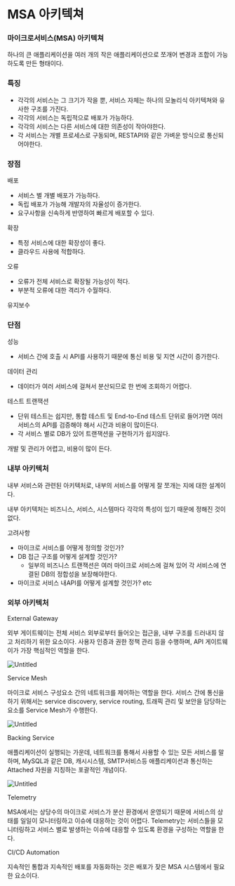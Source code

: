 # MSA 아키텍쳐

### 마이크로서비스(MSA) 아키텍쳐

하나의 큰 애플리케이션을 여러 개의 작은 애플리케이션으로 쪼개어 변경과 조합이 가능하도록 만든 형태이다.

### 특징

- 각각의 서비스는 그 크기가 작을 뿐, 서비스 자체는 하나의 모놀리식 아키텍쳐와 유사한 구조를 가진다.
- 각각의 서비스는 독립적으로 배포가 가능하다.
- 각각의 서비스는 다른 서비스에 대한 의존성이 작아야한다.
- 각 서비스는 개별 프로세스로 구동되며, RESTAPI와 같은 가벼운 방식으로 통신되어야한다.

### 장점

배포

- 서비스 별 개별 배포가 가능하다.
- 독립 배포가 가능해 개발자의 자율성이 증가한다.
- 요구사항을 신속하게 반영하여 빠르게 배포할 수 있다.

확장

- 특정 서비스에 대한 확장성이 좋다.
- 클라우드 사용에 적합하다.

오류

- 오류가 전체 서비스로 확장될 가능성이 적다.
- 부분적 오류에 대한 격리가 수월하다.

유지보수

### 단점

성능

- 서비스 간에 호출 시 API를 사용하기 때문에 통신 비용 및 지연 시간이 증가한다.

데이터 관리

- 데이터가 여러 서비스에 걸쳐서 분산되므로 한 번에 조회하기 어렵다.

테스트 트랜잭션

- 단위 테스트는 쉽지만, 통합 테스트 및 End-to-End 테스트 단위로 들어가면 여러 서비스의 API를 검증해야 해서 시간과 비용이 많이든다.
- 각 서비스 별로 DB가 있어 트랜잭션을 구현하기가 쉽지않다.

개발 및 관리가 어렵고, 비용이 많이 든다.

### 내부 아키텍처

내부 서비스와 관련된 아키텍처로, 내부의 서비스를 어떻게 잘 쪼개는 지에 대한 설계이다.

내부 아키텍처는 비즈니스, 서비스, 시스템마다 각각의 특성이 있기 때문에 정해진 것이 없다.

고려사항

- 마이크로 서비스를 어떻게 정의할 것인가?
- DB 접근 구조를 어떻게 설계할 것인가?
  - 일부의 비즈니스 트랜잭션은 여러 마이크로 서비스에 걸쳐 있어 각 서비스에 연결된 DB의 정합성을 보장해야한다.
- 마이크로 서비스 내API를 어떻게 설계할 것인가? etc

### 외부 아키텍처

External Gateway

외부 게이트웨이는 전체 서비스 외부로부터 들어오는 접근을, 내부 구조를 드러내지 않고 처리하기 위한 요소이다. 사용자 인증과 권한 정책 관리 등을 수행하며, API 게이트웨이가 가장 핵심적인 역할을 한다.

![Untitled](https://s3-us-west-2.amazonaws.com/secure.notion-static.com/3b042a0d-e254-4a62-8609-19611186338b/Untitled.png)

Service Mesh

마이크로 서비스 구성요소 간의 네트워크를 제어하는 역할을 한다. 서비스 간에 통신을 하기 위해서는 service discovery, service routing, 트래픽 관리 및 보안을 담당하는 요소를 Service Mesh가 수행한다.

![Untitled](https://s3-us-west-2.amazonaws.com/secure.notion-static.com/d3a1dead-4021-4467-936c-d986dc2c206e/Untitled.png)

Backing Service

애플리케이션이 실행되는 가운데, 네트워크를 통해서 사용할 수 있는 모든 서비스를 말하며, MySQL과 같은 DB, 캐시시스템, SMTP서비스등 애플리케이션과 통신하는 Attached 자원을 지칭하는 포괄적인 개념이다.

![Untitled](https://s3-us-west-2.amazonaws.com/secure.notion-static.com/0d574d86-25bb-4694-911c-e273dd96d35b/Untitled.png)

Telemetry

MSA에서는 상당수의 마이크로 서비스가 분산 환경에서 운영되기 때문에 서비스의 상태를 일일이 모니터링하고 이슈에 대응하는 것이 어렵다. Telemetry는 서비스들을 모니터링하고 서비스 별로 발생하는 이슈에 대응할 수 있도록 환경을 구성하는 역할을 한다.

CI/CD Automation

지속적인 통합과 지속적인 배포를 자동화하는 것은 배포가 잦은 MSA 시스템에서 필요한 요소이다.